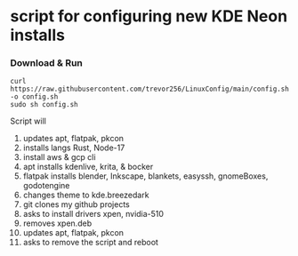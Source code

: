 # script for configuring new KDE Neon installs
### Download & Run
```
curl https://raw.githubusercontent.com/trevor256/LinuxConfig/main/config.sh -o config.sh 
sudo sh config.sh
```
Script will
 1. updates apt, flatpak, pkcon
 2. installs langs Rust, Node-17
 3. install aws & gcp cli
 4. apt installs kdenlive, krita, & bocker
 5. flatpak installs blender, Inkscape, blankets, easyssh, gnomeBoxes, godotengine
 6. changes theme to kde.breezedark
 7. git clones my github projects
 8. asks to install drivers xpen, nvidia-510
 9. removes xpen.deb
 10. updates apt, flatpak, pkcon
 11. asks to remove the script and reboot
